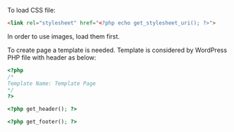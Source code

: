 To load CSS file:
```html
<link rel="stylesheet" href="<?php echo get_stylesheet_uri(); ?>">
```
In order to use images, load them first.

To create page a template is needed. Template is considered by WordPress PHP file with header as below:
```php
<?php
/*
Template Name: Template Page
*/
?>

<?php get_header(); ?>

<?php get_footer(); ?>
```

